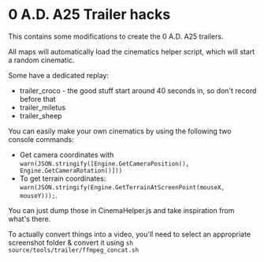 # 0 A.D. A25 Trailer hacks

This contains some modifications to create the 0 A.D. A25 trailers.

All maps will automatically load the cinematics helper script, which will start a random cinematic.

Some have a dedicated replay:
- trailer_croco - the good stuff start around 40 seconds in, so don't record before that
- trailer_miletus
- trailer_sheep

You can easily make your own cinematics by using the following two console commands:
 - Get camera coordinates with `warn(JSON.stringify([Engine.GetCameraPosition(), Engine.GetCameraRotation()]))`
 - To get terrain coordinates: `warn(JSON.stringify(Engine.GetTerrainAtScreenPoint(mouseX, mouseY)));`.

You can just dump those in CinemaHelper.js and take inspiration from what's there.

To actually convert things into a video, you'll need to select an appropriate screenshot folder & convert it using
```sh source/tools/trailer/ffmpeg_concat.sh```
